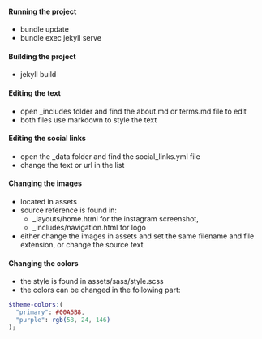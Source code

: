 #### Running the project

- bundle update
- bundle exec jekyll serve

#### Building the project

- jekyll build

#### Editing the text

- open _includes folder and find the about.md or terms.md file to edit
- both files use markdown to style the text

#### Editing the social links

- open the _data folder and find the social_links.yml file
- change the text or url in the list

#### Changing the images

- located in assets
- source reference is found in:
  * _layouts/home.html for the instagram screenshot, 
  * _includes/navigation.html for logo
- either change the images in assets and set the same filename and file extension, or change the source text

#### Changing the colors

- the style is found in assets/sass/style.scss
- the colors can be changed in the following part:

```scss
$theme-colors:(
  "primary": #00A6B8,
  "purple": rgb(58, 24, 146)
);
```